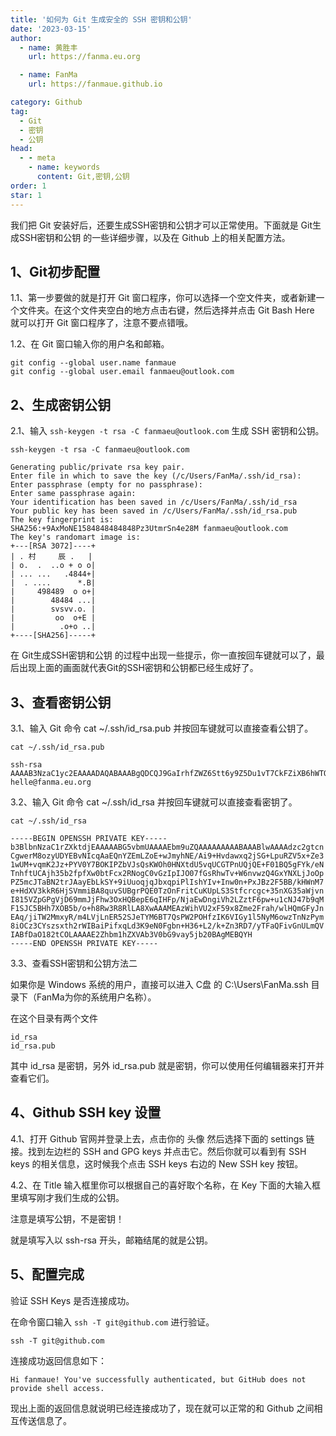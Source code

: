 ```yaml
---
title: '如何为 Git 生成安全的 SSH 密钥和公钥'
date: '2023-03-15'
author: 
  - name: 黄胜丰
    url: https://fanma.eu.org

  - name: FanMa
    url: https://fanmaue.github.io

category: Github
tag:
  - Git
  - 密钥
  - 公钥
head:
  - - meta
    - name: keywords
      content: Git,密钥,公钥
order: 1
star: 1
---
```


我们把 Git 安装好后，还要生成SSH密钥和公钥才可以正常使用。下面就是 Git生成SSH密钥和公钥 的一些详细步骤，以及在 Github 上的相关配置方法。

## 1、Git初步配置

1.1、第一步要做的就是打开 Git 窗口程序，你可以选择一个空文件夹，或者新建一个文件夹。在这个文件夹空白的地方点击右键，然后选择并点击 Git Bash Here 就可以打开 Git 窗口程序了，注意不要点错哦。

1.2、在 Git 窗口输入你的用户名和邮箱。
``` git
git config --global user.name fanmaue
git config --global user.email fanmaeu@outlook.com
```

## 2、生成密钥公钥

2.1、输入 `ssh-keygen -t rsa -C fanmaeu@outlook.com` 生成 SSH 密钥和公钥。

``` git
ssh-keygen -t rsa -C fanmaeu@outlook.com
```

``` git
Generating public/private rsa key pair.
Enter file in which to save the key (/c/Users/FanMa/.ssh/id_rsa):
Enter passphrase (empty for no passphrase):
Enter same passphrase again:
Your identification has been saved in /c/Users/FanMa/.ssh/id_rsa
Your public key has been saved in /c/Users/FanMa/.ssh/id_rsa.pub
The key fingerprint is:
SHA256:+9AxMoNE1584848484848Pz3UtmrSn4e28M fanmaeu@outlook.com
The key's randomart image is:
+---[RSA 3072]----+
| . 村     辰 .   |
| o.  .  ..o + o o|
| ... ...   .4844+|
|  . ....      *.B|
|     498489  o o+|
|        48484 ...|
|        svsvv.o. |
|         oo  o+E |
|          .o+o ..|
+----[SHA256]-----+
```
在 Git生成SSH密钥和公钥 的过程中出现一些提示，你一直按回车键就可以了，最后出现上面的画面就代表Git的SSH密钥和公钥都已经生成好了。

## 3、查看密钥公钥

3.1、输入 Git 命令 cat ~/.ssh/id_rsa.pub 并按回车键就可以直接查看公钥了。

``` git
cat ~/.ssh/id_rsa.pub
```

``` git
ssh-rsa AAAAB3NzaC1yc2EAAAADAQABAAABgQDCQJ9GaIrhfZWZ6Stt6y9Z5Du1vT7CkFZiXB6hWTQbxZjlehfrfksKDB6szyjPJQNgQG80hyoBoRCdhkSYtmgT7AmbKE0T8CL34e91rDGraNIb4um5FlXnH5l7fXBQz6+qYrYnP49hXRjsE4og9ltUmxCwpY6HQc1e11Tm+pQIZM+dRCNAT4XTUFDmAViT941OeFEqoqbBF3ZYS92V9lOxdxpXtHQVsFH89kI9RIuzzZYVDgB8lmZ5LuuPqmLcHd8Yf5hii8vrII7o2kzis703OQhA+RwM5oAAGgnNmYEOcAON2OOj2VS9/L00Oh53gig8oq1X/hqVTcimbednplBNhB3bGn4gaua5fWwd/W6WrgrjQQma8ocUvHixEW7YfZukzYSywRwTU29l4u3OMmHbhs/a5TVJ1K2135ixxVT9Kx1C9xJU= helle@fanma.eu.org
```

3.2、输入 Git 命令 cat ~/.ssh/id_rsa 并按回车键就可以直接查看密钥了。

``` git
cat ~/.ssh/id_rsa
```

``` git
-----BEGIN OPENSSH PRIVATE KEY-----
b3BlbnNzaC1rZXktdjEAAAAABG5vbmUAAAAEbm9uZQAAAAAAAAABAAABlwAAAAdzc2gtcn
CgwerM8ozyUDYEBvNIcqAaEQnYZEmLZoE+wJmyhNE/Ai9+Hvdawxq2jSG+LpuRZV5x+Ze3
1wUM+vqmK2Jz+PYV0Y7BOKIPZbVJsQsKWOh0HNXtdU5vqUCGTPnUQjQE+F01BQ5gFYk/eN
TnhftUCAjh35b2fpfXw0btFcx2RNogC0vGzIpIJO07fGsRhwTv+W6nvwzQ4GxYNXLjJoOp
PZ5mcJTaBN2trJAayEbLkSY+9iUuoqjqJbxqpiPlIshYIv+Inw0n+PxJBz2F5BB/kHWnM7
e+HdXV3kkR6HjSVmmiBA8quvSUBgrPQE0TzOnFritCuKUpLS3Stfcrcgc+35nXG35aWjvn
I815VZpGPgVjD69mmJjFhw3OxHQBepE6qIHFp/NjaEwDngiVh2LZztF6pw+u1cNJ47b9qM
F1SJC5BHh7XOB5b/o+h8Rw3R8RlLA8XwAAAMEAzWihVU2xF59x8Zme2Frah/wlHQmGFyJn
EAq/jiTW2MmxyR/m4LVjLnER52SJeTYM6BT7QsPW2POHfzIK6VIGy1l5NyM6owzTnNzPym
8iOCz3CYszsxth2rWIBaiPifxqLd3K9eN0Fgbn+H36+L2/k+Zn3RD7/yTFaQFivGnULmQV
IABfDaO182tCOLAAAAE2Zhbm1hZXVAb3V0bG9vay5jb20BAgMEBQYH
-----END OPENSSH PRIVATE KEY-----
```

3.3、查看SSH密钥和公钥方法二

如果你是 Windows 系统的用户，直接可以进入 C盘 的 C:\Users\FanMa\.ssh 目录下（FanMa为你的系统用户名称）。

在这个目录有两个文件

```FanMa
id_rsa
id_rsa.pub
```

其中 id_rsa 是密钥，另外 id_rsa.pub 就是密钥，你可以使用任何编辑器来打开并查看它们。

## 4、Github SSH key 设置

4.1、打开 Github 官网并登录上去，点击你的 头像 然后选择下面的 settings 链接。找到左边栏的 SSH and GPG keys 并点击它。然后你就可以看到有 SSH keys 的相关信息，这时候我个点击 SSH keys 右边的 New SSH key 按钮。

4.2、在 Title 输入框里你可以根据自己的喜好取个名称，在 Key 下面的大输入框里填写刚才我们生成的公钥。

注意是填写公钥，不是密钥！

就是填写入以 ssh-rsa  开头，邮箱结尾的就是公钥。

## 5、配置完成

验证 SSH Keys 是否连接成功。

在命令窗口输入 `ssh -T git@github.com` 进行验证。

``` git
ssh -T git@github.com
```

连接成功返回信息如下：

``` ssh
Hi fanmaue! You've successfully authenticated, but GitHub does not provide shell access.
```

现出上面的返回信息就说明已经连接成功了，现在就可以正常的和 Github 之间相互传送信息了。

